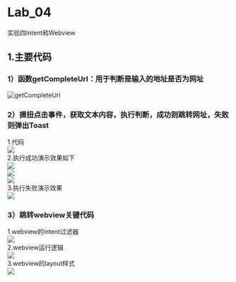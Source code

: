 # Lab_04
实验四Intent和Webview
## 1.主要代码
### 1）函数getCompleteUrl：用于判断是输入的地址是否为网址  
![getCompleteUrl](https://github.com/Github1103/Lab_04/blob/main/Lab04image/Lab_04_01.jpg)  
### 2）摁扭点击事件，获取文本内容，执行判断，成功则跳转网址，失败则弹出Toast  
1.代码  
![](https://github.com/Github1103/Lab_04/blob/main/Lab04image/Lab_04_02.jpg)   
2.执行成功演示效果如下  
![](https://github.com/Github1103/Lab_04/blob/main/Lab04image/Lab_04_03.jpg)  
![](https://github.com/Github1103/Lab_04/blob/main/Lab04image/Lab_04_10.jpg)  
![](https://github.com/Github1103/Lab_04/blob/main/Lab04image/Lab_04_06.jpg)  
3.执行失败演示效果  
![](https://github.com/Github1103/Lab_04/blob/main/Lab04image/Lab_04_05.jpg)  
### 3）跳转webview关键代码
1.webview的intent过滤器  
![](https://github.com/Github1103/Lab_04/blob/main/Lab04image/Lab_04_07.jpg)  
2.webview运行逻辑  
![](https://github.com/Github1103/Lab_04/blob/main/Lab04image/Lab_04_08.jpg)  
3.webview的layout样式  
![](https://github.com/Github1103/Lab_04/blob/main/Lab04image/Lab_04_09.jpg)  
